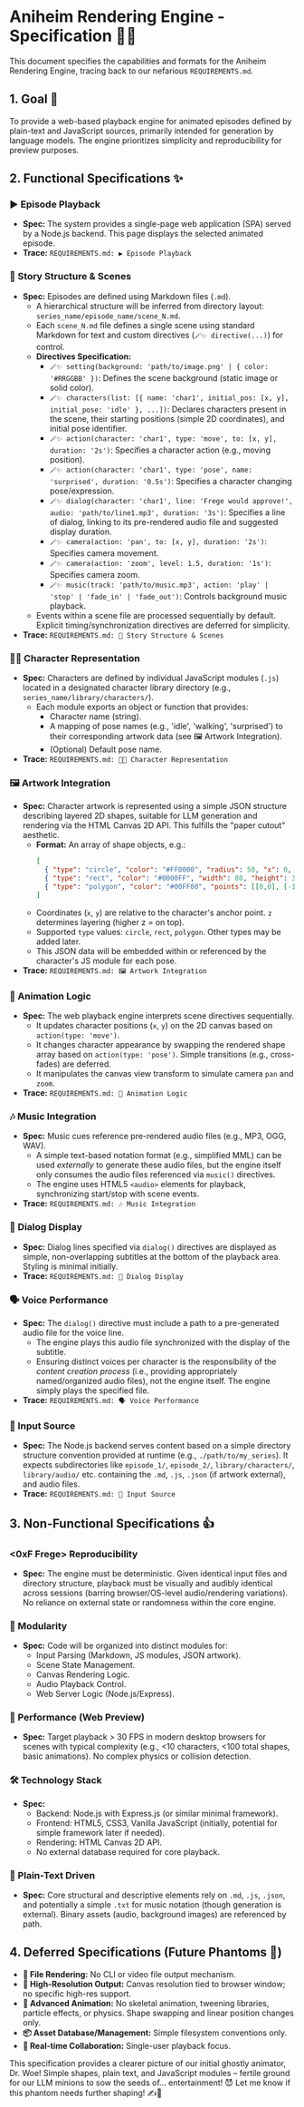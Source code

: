 # Aniheim Rendering Engine - Specification 👻📄

This document specifies the capabilities and formats for the Aniheim Rendering Engine, tracing back to our nefarious `REQUIREMENTS.md`.

## 1. Goal 🎯

To provide a web-based playback engine for animated episodes defined by plain-text and JavaScript sources, primarily intended for generation by language models. The engine prioritizes simplicity and reproducibility for preview purposes.

## 2. Functional Specifications ✨

### ▶️ Episode Playback

*   **Spec:** The system provides a single-page web application (SPA) served by a Node.js backend. This page displays the selected animated episode.
*   **Trace:** `REQUIREMENTS.md: ▶️ Episode Playback`

### 📖 Story Structure & Scenes

*   **Spec:** Episodes are defined using Markdown files (`.md`).
    *   A hierarchical structure will be inferred from directory layout: `series_name/episode_name/scene_N.md`.
    *   Each `scene_N.md` file defines a single scene using standard Markdown for text and custom directives (`🪄✨ directive(...)`) for control.
    *   **Directives Specification:**
        *   `🪄✨ setting(background: 'path/to/image.png' | { color: '#RRGGBB' })`: Defines the scene background (static image or solid color).
        *   `🪄✨ characters(list: [{ name: 'char1', initial_pos: [x, y], initial_pose: 'idle' }, ...])`: Declares characters present in the scene, their starting positions (simple 2D coordinates), and initial pose identifier.
        *   `🪄✨ action(character: 'char1', type: 'move', to: [x, y], duration: '2s')`: Specifies a character action (e.g., moving position).
        *   `🪄✨ action(character: 'char1', type: 'pose', name: 'surprised', duration: '0.5s')`: Specifies a character changing pose/expression.
        *   `🪄✨ dialog(character: 'char1', line: 'Frege would approve!', audio: 'path/to/line1.mp3', duration: '3s')`: Specifies a line of dialog, linking to its pre-rendered audio file and suggested display duration.
        *   `🪄✨ camera(action: 'pan', to: [x, y], duration: '2s')`: Specifies camera movement.
        *   `🪄✨ camera(action: 'zoom', level: 1.5, duration: '1s')`: Specifies camera zoom.
        *   `🪄✨ music(track: 'path/to/music.mp3', action: 'play' | 'stop' | 'fade_in' | 'fade_out')`: Controls background music playback.
    *   Events within a scene file are processed sequentially by default. Explicit timing/synchronization directives are deferred for simplicity.
*   **Trace:** `REQUIREMENTS.md: 📖 Story Structure & Scenes`

### 🧑‍🎨 Character Representation

*   **Spec:** Characters are defined by individual JavaScript modules (`.js`) located in a designated character library directory (e.g., `series_name/library/characters/`).
    *   Each module exports an object or function that provides:
        *   Character name (string).
        *   A mapping of pose names (e.g., 'idle', 'walking', 'surprised') to their corresponding artwork data (see 🖼️ Artwork Integration).
        *   (Optional) Default pose name.
*   **Trace:** `REQUIREMENTS.md: 🧑‍🎨 Character Representation`

### 🖼️ Artwork Integration

*   **Spec:** Character artwork is represented using a simple JSON structure describing layered 2D shapes, suitable for LLM generation and rendering via the HTML Canvas 2D API. This fulfills the "paper cutout" aesthetic.
    *   **Format:** An array of shape objects, e.g.:
        ```json
        [
          { "type": "circle", "color": "#FF0000", "radius": 50, "x": 0, "y": 0, "z": 0 },
          { "type": "rect", "color": "#0000FF", "width": 80, "height": 30, "x": -40, "y": 50, "z": 1 },
          { "type": "polygon", "color": "#00FF00", "points": [[0,0], [-10, 10], [10, 10]], "x": 0, "y": -60, "z": 2 }
        ]
        ```
    *   Coordinates (`x`, `y`) are relative to the character's anchor point. `z` determines layering (higher z = on top).
    *   Supported `type` values: `circle`, `rect`, `polygon`. Other types may be added later.
    *   This JSON data will be embedded within or referenced by the character's JS module for each pose.
*   **Trace:** `REQUIREMENTS.md: 🖼️ Artwork Integration`

### 🕺 Animation Logic

*   **Spec:** The web playback engine interprets scene directives sequentially.
    *   It updates character positions (`x`, `y`) on the 2D canvas based on `action(type: 'move')`.
    *   It changes character appearance by swapping the rendered shape array based on `action(type: 'pose')`. Simple transitions (e.g., cross-fades) are deferred.
    *   It manipulates the canvas view transform to simulate camera `pan` and `zoom`.
*   **Trace:** `REQUIREMENTS.md: 🕺 Animation Logic`

### 🎶 Music Integration

*   **Spec:** Music cues reference pre-rendered audio files (e.g., MP3, OGG, WAV).
    *   A simple text-based notation format (e.g., simplified MML) can be used *externally* to generate these audio files, but the engine itself only consumes the audio files referenced via `music()` directives.
    *   The engine uses HTML5 `<audio>` elements for playback, synchronizing start/stop with scene events.
*   **Trace:** `REQUIREMENTS.md: 🎶 Music Integration`

### 💬 Dialog Display

*   **Spec:** Dialog lines specified via `dialog()` directives are displayed as simple, non-overlapping subtitles at the bottom of the playback area. Styling is minimal initially.
*   **Trace:** `REQUIREMENTS.md: 💬 Dialog Display`

### 🗣️ Voice Performance

*   **Spec:** The `dialog()` directive must include a path to a pre-generated audio file for the voice line.
    *   The engine plays this audio file synchronized with the display of the subtitle.
    *   Ensuring distinct voices per character is the responsibility of the *content creation process* (i.e., providing appropriately named/organized audio files), not the engine itself. The engine simply plays the specified file.
*   **Trace:** `REQUIREMENTS.md: 🗣️ Voice Performance`

### 📁 Input Source

*   **Spec:** The Node.js backend serves content based on a simple directory structure convention provided at runtime (e.g., `./path/to/my_series`). It expects subdirectories like `episode_1/`, `episode_2/`, `library/characters/`, `library/audio/` etc. containing the `.md`, `.js`, `.json` (if artwork external), and audio files.
*   **Trace:** `REQUIREMENTS.md: 📁 Input Source`

## 3. Non-Functional Specifications 👍

### <0xF Frege> Reproducibility

*   **Spec:** The engine must be deterministic. Given identical input files and directory structure, playback must be visually and audibly identical across sessions (barring browser/OS-level audio/rendering variations). No reliance on external state or randomness within the core engine.

### 🧩 Modularity

*   **Spec:** Code will be organized into distinct modules for:
    *   Input Parsing (Markdown, JS modules, JSON artwork).
    *   Scene State Management.
    *   Canvas Rendering Logic.
    *   Audio Playback Control.
    *   Web Server Logic (Node.js/Express).

### 💨 Performance (Web Preview)

*   **Spec:** Target playback > 30 FPS in modern desktop browsers for scenes with typical complexity (e.g., <10 characters, <100 total shapes, basic animations). No complex physics or collision detection.

### 🛠️ Technology Stack

*   **Spec:**
    *   Backend: Node.js with Express.js (or similar minimal framework).
    *   Frontend: HTML5, CSS3, Vanilla JavaScript (initially, potential for simple framework later if needed).
    *   Rendering: HTML Canvas 2D API.
    *   No external database required for core playback.

### 📄 Plain-Text Driven

*   **Spec:** Core structural and descriptive elements rely on `.md`, `.js`, `.json`, and potentially a simple `.txt` for music notation (though generation is external). Binary assets (audio, background images) are referenced by path.

## 4. Deferred Specifications (Future Phantoms 👻)

*   **💾 File Rendering:** No CLI or video file output mechanism.
*   **📐 High-Resolution Output:** Canvas resolution tied to browser window; no specific high-res support.
*   **🤸 Advanced Animation:** No skeletal animation, tweening libraries, particle effects, or physics. Shape swapping and linear position changes only.
*   **📦 Asset Database/Management:** Simple filesystem conventions only.
*   **🤝 Real-time Collaboration:** Single-user playback focus.

This specification provides a clearer picture of our initial ghostly animator, Dr. Woe! Simple shapes, plain text, and JavaScript modules – fertile ground for our LLM minions to sow the seeds of... entertainment! 😈 Let me know if this phantom needs further shaping! ✍️👻